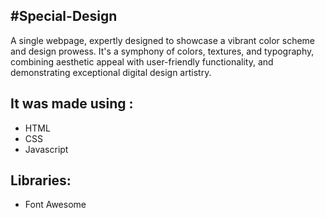 #Special-Design
--------------
A single webpage, expertly designed to showcase a vibrant color scheme and design prowess. It's a symphony of colors, textures, and typography, combining aesthetic appeal with user-friendly functionality, and demonstrating exceptional digital design artistry.

## It was made using :

- HTML
- CSS
- Javascript

## Libraries:

- Font Awesome
